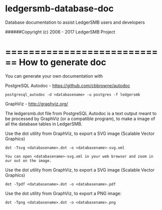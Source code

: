 # ledgersmb-database-doc
Database documentation to assist LedgerSMB users and developers

######Copyright (c) 2006 - 2017 LedgerSMB Project



============================
How to generate doc
============================

You can generate your own documentation with 

  PostgreSQL Autodoc - 
  https://github.com/cbbrowne/autodoc

    postgresql_autodoc -d <databasename> -u postgres -f ledgersmb

  GraphViz - 
  http://graphviz.org/


  The ledgersmb.dot file from PostgreSQL Autodoc is a text output meant to 
  be processed by GraphViz (or a compatible program), to make a image of all the database tables in LedgerSMB.

  Use the dot utility from GraphViz, to export a SVG image (Scalable Vector Graphics) 
  
    dot -Tsvg <databasename>.dot -o <databasename>-svg.xml
    
    You can open <databasename>-svg.xml in your web browser and zoom in our out on the image. 
 
  Use the dot utility from GraphViz, to export a SVG image (Scalable Vector Graphics) 
 
    dot -Tpdf <databasename>.dot -o <databasename>.pdf
  
  Use the dot utility from GraphViz, to export a PNG image:

    dot -Tpng <databasename>.dot -o <databasename>.png
